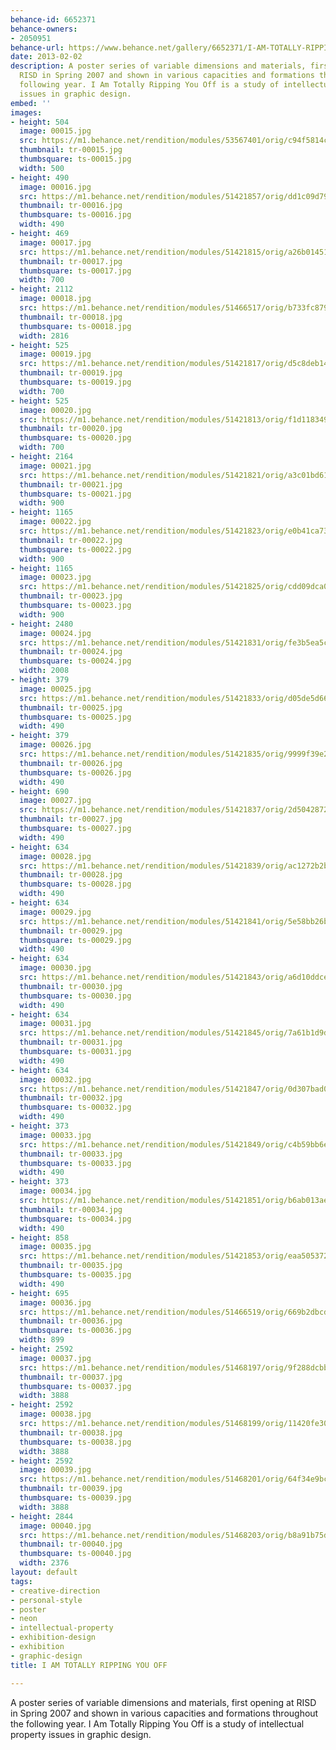 ```yaml
---
behance-id: 6652371
behance-owners:
- 2050951
behance-url: https://www.behance.net/gallery/6652371/I-AM-TOTALLY-RIPPING-YOU-OFF
date: 2013-02-02
description: A poster series of variable dimensions and materials, first opening at
  RISD in Spring 2007 and shown in various capacities and formations throughout the
  following year. I Am Totally Ripping You Off is a study of intellectual property
  issues in graphic design.
embed: ''
images:
- height: 504
  image: 00015.jpg
  src: https://m1.behance.net/rendition/modules/53567401/orig/c94f5814cf9c2cbf937caf9cdca9f6fc.jpg
  thumbnail: tr-00015.jpg
  thumbsquare: ts-00015.jpg
  width: 500
- height: 490
  image: 00016.jpg
  src: https://m1.behance.net/rendition/modules/51421857/orig/dd1c09d792a053508ef7a785dc28cbc9.jpg
  thumbnail: tr-00016.jpg
  thumbsquare: ts-00016.jpg
  width: 490
- height: 469
  image: 00017.jpg
  src: https://m1.behance.net/rendition/modules/51421815/orig/a26b014517321c0ad3d1d96efc0e57c1.jpg
  thumbnail: tr-00017.jpg
  thumbsquare: ts-00017.jpg
  width: 700
- height: 2112
  image: 00018.jpg
  src: https://m1.behance.net/rendition/modules/51466517/orig/b733fc879c23192b2b981ca06c7a4d68.jpg
  thumbnail: tr-00018.jpg
  thumbsquare: ts-00018.jpg
  width: 2816
- height: 525
  image: 00019.jpg
  src: https://m1.behance.net/rendition/modules/51421817/orig/d5c8deb1485850b9d27269c68d9e4268.jpg
  thumbnail: tr-00019.jpg
  thumbsquare: ts-00019.jpg
  width: 700
- height: 525
  image: 00020.jpg
  src: https://m1.behance.net/rendition/modules/51421813/orig/f1d118349bbde9c8a9069f2b3f9e73e6.jpg
  thumbnail: tr-00020.jpg
  thumbsquare: ts-00020.jpg
  width: 700
- height: 2164
  image: 00021.jpg
  src: https://m1.behance.net/rendition/modules/51421821/orig/a3c01bd6168cabc8bb3c083964d6e02f.jpg
  thumbnail: tr-00021.jpg
  thumbsquare: ts-00021.jpg
  width: 900
- height: 1165
  image: 00022.jpg
  src: https://m1.behance.net/rendition/modules/51421823/orig/e0b41ca7360c9ee965b6542aedbcc794.jpg
  thumbnail: tr-00022.jpg
  thumbsquare: ts-00022.jpg
  width: 900
- height: 1165
  image: 00023.jpg
  src: https://m1.behance.net/rendition/modules/51421825/orig/cdd09dca035709a4e282a52a8ad68e0d.jpg
  thumbnail: tr-00023.jpg
  thumbsquare: ts-00023.jpg
  width: 900
- height: 2480
  image: 00024.jpg
  src: https://m1.behance.net/rendition/modules/51421831/orig/fe3b5ea5cfcd84fc499124a24b52603b.jpg
  thumbnail: tr-00024.jpg
  thumbsquare: ts-00024.jpg
  width: 2008
- height: 379
  image: 00025.jpg
  src: https://m1.behance.net/rendition/modules/51421833/orig/d05de5d664724a62989eb7d4b5a89982.jpg
  thumbnail: tr-00025.jpg
  thumbsquare: ts-00025.jpg
  width: 490
- height: 379
  image: 00026.jpg
  src: https://m1.behance.net/rendition/modules/51421835/orig/9999f39e2dde497ad41b261952fd82e9.jpg
  thumbnail: tr-00026.jpg
  thumbsquare: ts-00026.jpg
  width: 490
- height: 690
  image: 00027.jpg
  src: https://m1.behance.net/rendition/modules/51421837/orig/2d504287263fdcb16aa5008e9851d718.jpg
  thumbnail: tr-00027.jpg
  thumbsquare: ts-00027.jpg
  width: 490
- height: 634
  image: 00028.jpg
  src: https://m1.behance.net/rendition/modules/51421839/orig/ac1272b2bea2522d08e58d12bba11a4d.jpg
  thumbnail: tr-00028.jpg
  thumbsquare: ts-00028.jpg
  width: 490
- height: 634
  image: 00029.jpg
  src: https://m1.behance.net/rendition/modules/51421841/orig/5e58bb26bea7a60ddb702c6e46ee3213.jpg
  thumbnail: tr-00029.jpg
  thumbsquare: ts-00029.jpg
  width: 490
- height: 634
  image: 00030.jpg
  src: https://m1.behance.net/rendition/modules/51421843/orig/a6d10ddce1af732c2353818db6b31585.jpg
  thumbnail: tr-00030.jpg
  thumbsquare: ts-00030.jpg
  width: 490
- height: 634
  image: 00031.jpg
  src: https://m1.behance.net/rendition/modules/51421845/orig/7a61b1d9d33ea8e3191e3a4a4530e287.jpg
  thumbnail: tr-00031.jpg
  thumbsquare: ts-00031.jpg
  width: 490
- height: 634
  image: 00032.jpg
  src: https://m1.behance.net/rendition/modules/51421847/orig/0d307bad094906b12fe56b9d91cef3ba.jpg
  thumbnail: tr-00032.jpg
  thumbsquare: ts-00032.jpg
  width: 490
- height: 373
  image: 00033.jpg
  src: https://m1.behance.net/rendition/modules/51421849/orig/c4b59bb6ec9e6b9841de7e12fa4c7c74.jpg
  thumbnail: tr-00033.jpg
  thumbsquare: ts-00033.jpg
  width: 490
- height: 373
  image: 00034.jpg
  src: https://m1.behance.net/rendition/modules/51421851/orig/b6ab013aefa4cc73263d9445a19a4a5c.jpg
  thumbnail: tr-00034.jpg
  thumbsquare: ts-00034.jpg
  width: 490
- height: 858
  image: 00035.jpg
  src: https://m1.behance.net/rendition/modules/51421853/orig/eaa505372dfbf75935d0340434d72d52.jpg
  thumbnail: tr-00035.jpg
  thumbsquare: ts-00035.jpg
  width: 490
- height: 695
  image: 00036.jpg
  src: https://m1.behance.net/rendition/modules/51466519/orig/669b2dbcdec7533a8557d778b8612dc3.jpg
  thumbnail: tr-00036.jpg
  thumbsquare: ts-00036.jpg
  width: 899
- height: 2592
  image: 00037.jpg
  src: https://m1.behance.net/rendition/modules/51468197/orig/9f288dcbb7c1908aaad6c111949986c1.jpg
  thumbnail: tr-00037.jpg
  thumbsquare: ts-00037.jpg
  width: 3888
- height: 2592
  image: 00038.jpg
  src: https://m1.behance.net/rendition/modules/51468199/orig/11420fe30635c4ebc1347c81771cfbe1.jpg
  thumbnail: tr-00038.jpg
  thumbsquare: ts-00038.jpg
  width: 3888
- height: 2592
  image: 00039.jpg
  src: https://m1.behance.net/rendition/modules/51468201/orig/64f34e9bcb64a1e5ce42aae245f11e36.jpg
  thumbnail: tr-00039.jpg
  thumbsquare: ts-00039.jpg
  width: 3888
- height: 2844
  image: 00040.jpg
  src: https://m1.behance.net/rendition/modules/51468203/orig/b8a91b75d77fcede66591a1b7410efb9.jpg
  thumbnail: tr-00040.jpg
  thumbsquare: ts-00040.jpg
  width: 2376
layout: default
tags:
- creative-direction
- personal-style
- poster
- neon
- intellectual-property
- exhibition-design
- exhibition
- graphic-design
title: I AM TOTALLY RIPPING YOU OFF

---
```


A poster series of variable dimensions and materials, first opening at RISD in Spring 2007 and shown in various capacities and formations throughout the following year. I Am Totally Ripping You Off is a study of intellectual property issues in graphic design.
